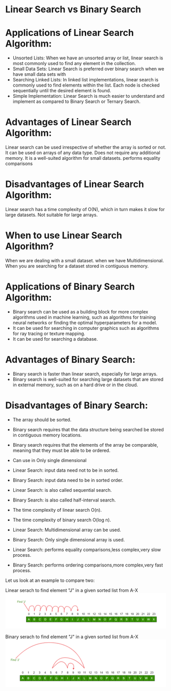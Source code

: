 # Linear Search vs Binary Search

# Applications of Linear Search Algorithm:
* Unsorted Lists: When we have an unsorted array or list, linear search is most commonly used to find any element in the collection.
* Small Data Sets: Linear Search is preferred over binary search when we have small data sets with
* Searching Linked Lists: In linked list implementations, linear search is commonly used to find elements within the list. Each node is checked sequentially until the desired element is found.
* Simple Implementation: Linear Search is much easier to understand and implement as compared to Binary Search or Ternary Search.

# Advantages of Linear Search Algorithm:
Linear search can be used irrespective of whether the array is sorted or not. 
It can be used on arrays of any data type. Does not require any additional memory.
It is a well-suited algorithm for small datasets. performs equality comparisons

# Disadvantages of Linear Search Algorithm:
Linear search has a time complexity of O(N), which in turn makes it slow for large datasets. Not suitable for large arrays.

# When to use Linear Search Algorithm?
When we are dealing with a small dataset.
when we have Multidimensional.
When you are searching for a dataset stored in contiguous memory.



# Applications of Binary Search Algorithm:
* Binary search can be used as a building block for more complex algorithms used in machine learning, such as algorithms for training neural networks or finding the optimal hyperparameters for a model.
* It can be used for searching in computer graphics such as algorithms for ray tracing or texture mapping.
* It can be used for searching a database.

# Advantages of Binary Search:
* Binary search is faster than linear search, especially for large arrays.
* Binary search is well-suited for searching large datasets that are stored in external memory, such as on a hard drive or in the cloud.

# Disadvantages of Binary Search:
* The array should be sorted.
* Binary search requires that the data structure being searched be stored in contiguous memory locations.
* Binary search requires that the elements of the array be comparable, meaning that they must be able to be ordered.
* Can use in Only single dimensional



* Linear Search: input data need not to be in sorted.
* Binary Search: input data need to be in sorted order.

* Linear Search: is also called sequential search.
* Binary Search: is also called half-interval search.

* The time complexity of linear search O(n).
* The time complexity of binary search O(log n).

* Linear Search: Multidimensional array can be used.
* Binary Search: Only single dimensional array is used.

* Linear Search: performs equality comparisons,less complex,very slow process.
* Binary Search: performs ordering comparisons,more complex,very fast process.


Let us look at an example to compare two:

Linear serach to find element "J" in a given sorted list from A-X 
![linearSearch.png](linearSearch.png)


Binary serach to find element "J" in a given sorted list from A-X
![binarysearch.png](binarysearch.png)

```


```